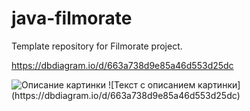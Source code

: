 # java-filmorate
Template repository for Filmorate project.

https://dbdiagram.io/d/663a738d9e85a46d553d25dc

<image src="https://dbdiagram.io/d/663a738d9e85a46d553d25dc" alt="Описание картинки">
![Текст с описанием картинки](https://dbdiagram.io/d/663a738d9e85a46d553d25dc)
